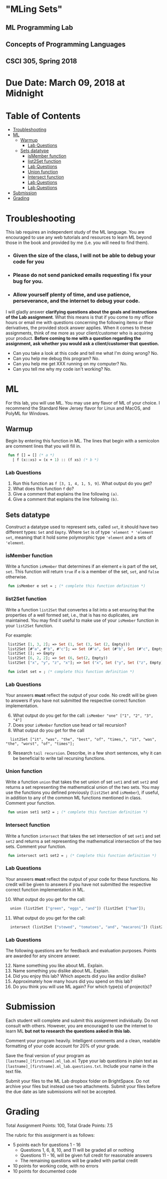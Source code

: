 # "MLing Sets"
## ML Programming Lab
## Concepts of Programming Languages
## CSCI 305, Spring 2018

# Due Date: March 09, 2018 at Midnight

Table of Contents
=================

   * [Troubleshooting](#troubleshooting)
   * [ML](#ml)
      * [Warmup](#warmup)
         * [Lab Questions](#lab-questions)
      * [Sets datatype](#sets-datatype)
         * [isMember function](#ismember-function)
         * [list2Set function](#list2set-function)
         * [Lab Questions](#lab-questions-1)
         * [Union function](#union-function)
         * [Intersect function](#intersect-function)
         * [Lab Questions](#lab-questions-2)
         * [Lab Questions](#lab-questions-3)
   * [Submission](#submission)
   * [Grading](#grading)

# Troubleshooting
This lab requires an independent study of the ML language. You are encouraged to use any web tutorials and resources to learn ML beyond those in the book and provided by me (i.e. you will need to find them).
- ### **Given the size of the class, I will not be able to debug your code for you**
- ### **Please do not send panicked emails requesting I fix your bug for you.**
- ### **Allow yourself plenty of time, and use patience, perseverance, and the internet to debug your code.**

I will gladly answer **clarifying questions about the goals and instructions of the Lab assignment**. What this means is that if you come to my office hours or email me with questions concerning the following items or their derivatives, the provided stock answer applies. When it comes to these assignments, think of me more as your client/customer who is acquiring your product. **Before coming to me with a question regarding the assignment, ask whether you would ask a client/customer that question.**
* Can you take a look at this code and tell me what I'm doing wrong? No.
* Can you help me debug this program? No.
* Can you help me get XXX running on my computer? No.
* Can you tell me why my code isn't working? No.

# ML
For this lab, you will use ML. You may use any flavor of ML of your choice. I recommend the Standard New Jersey flavor for Linux and MacOS, and PolyML for Windows.

## Warmup

Begin by entering this function in ML. The lines that begin with a semicolon are comment lines that you will fill in.

```ml
 fun f [] = [] (* a *)
   | f (x::xs) = (x + 1) :: (f xs) (* b *)
```

### Lab Questions

1. Run this function as `f [3, 1, 4, 1, 5, 9]`. What output do you get?
2. What does this function `f` do?
3. Give a comment that explains the line following `(a)`.
4. Give a comment that explains the line following `(b)`.

## Sets datatype
Construct a datatype used to represent sets, called `set`, it should have two different types: `Set` and `Empty`. Where `Set` is of type `'element * 'element set`, meaning that it hold some polymorphic type `'element` and a sets of `'element`.

### isMember function
Write a function `isMember` that determines if an element `e` is part of the set, `set`. This function will return `true` if `e` is a member of the set, `set`, and `false` otherwise.

```ml
 fun isMember e set = ; (* complete this function definition *)
```

### list2Set function

Write a function `list2Set` that convertes a list into a set ensuring that the properties of a well formed set, i.e., that is has no duplicates, are maintained. You may find it useful to make use of your `isMember` function in your `list2Set` function.

For example:

```ml
 list2Set [1, 3, 2]; => Set (1, Set (3, Set (2, Empty)))
 list2Set [#"a", #"b", #"c"]; => Set (#"a", Set (#"b", Set (#"c", Empty)))
 list2Set []; => Empty
 list2Set [6, 2, 2]; => Set (6, Set(2, Empty))
 list2Set ["x", "y", "z", "x"]; => Set ("x", Set ("y", Set ("z", Empty)))
```

```ml
 fun isSet set = ; (* complete this function definition *)
 ```

### Lab Questions

Your answers **must** reflect the output of your code. No credit will be given to answers if you have not submitted the respective correct function implementation.

6. What output do you get for the call: `isMember "one" ["1", "2", "3", "4"]`
7. Does your `isMember` function use head or tail recursion?
8. What output do you get for the call

```
  list2Set ["it", "was", "the", "best", "of", "times,", "it", "was", "the", "worst", "of", "times"];
```

9. Research `tail recursion`. Describe, in a few short sentences, why it can be beneficial to write tail recursing functions.

### Union function

Write a function `union` that takes the set union of set `set1` and set `set2` and returns a set representing the mathematical union of the two sets. You may use the functions you defined previously (`list2Set` and `isMember`), if useful, in addition to any of the common ML functions mentioned in class. Comment your function.

```ml
 fun union set1 set2 = ; (* complete this function definition *)
```

### Intersect function
Write a function `intersect` that takes the set intersection of set `set1` and set `set2` and returns a set representing the mathematical intersection of the two sets. Comment your function.

```ml
 fun intersect set1 set2 = ; (* Complete this function definition *)
```

### Lab Questions
Your answers **must** reflect the output of your code for these functions. No credit will be given to answers if you have not submitted the respective correct function implementation in ML.

10. What output do you get for the call:

```ml
  union (list2Set ["green", "eggs", "and"]) (list2Set ["ham"]);
```

11. What output do you get for the call:

```ml
  intersect (list2Set ["stewed", "tomatoes", "and", "macaroni"]) (list2Set ["macaroni", "and", "cheese"]);
```

### Lab Questions

The following questions are for feedback and evaluation purposes. Points are awarded for any sincere answer.

12. Name something you like about ML. Explain.
13. Name something you dislike about ML. Explain.
14. Did you enjoy this lab? Which aspects did you like and/or dislike?
15. Approximately how many hours did you spend on this lab?
16. Do you think you will use ML again? For which type(s) of project(s)?

# Submission

Each student will complete and submit this assignment individually. Do not consult with others. However, you are encouraged to use the internet to learn ML **but not to research the questions asked in this lab.**

Comment your program heavily. Intelligent comments and a clean, readable formatting of your code account for 20% of your grade.

Save the final version of your program as `[lastname]_[firstname].ml_lab.ml` Type your lab questions in plain text as `[lastname]_[firstname].ml_lab.questions.txt`. Include your name in the text file.

Submit your files to the ML Lab dropbox folder on BrightSpace. Do not archive your files but instead use two attachments. Submit your files before the due date as late submissions will not be accepted.

# Grading

Total Assignment Points: 100, Total Grade Points: 7.5

The rubric for this assignment is as follows:
* 5 points each for questions 1 - 16
  - Questions 1, 6, 8, 10, and 11 will be graded all or nothing
  - Questions 11 - 16, will be given full credit for reasonable answers
  - The remaining questions will be graded with partial credit
* 10 points for working code, with no errors
* 10 points for documented code
